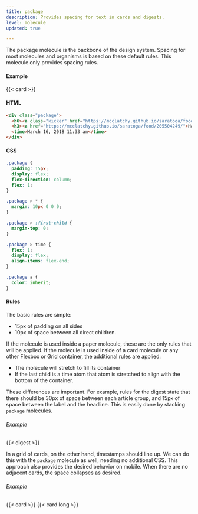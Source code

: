 ```yaml
---
title: package
description: Provides spacing for text in cards and digests.
level: molecule
updated: true

---
```

The package molecule is the backbone of the design system. Spacing for  most molecules and organisms is based on these default rules. This molecule only provides spacing rules.

#### Example

<div class="example grid">
{{< card >}}
</div>

#### HTML

```html
<div class="package">
  <h6><a class="kicker" href="https://mcclatchy.github.io/saratoga/food/">FOOD</a></h6>
  <h3><a href="https://mcclatchy.github.io/saratoga/food/205504249/">Hatch chiles bring heat and hearty flavor to New Mexican cuisine {{ if .Get 0 }}Lorem ipsum dolor sit amet, consectetur adipiscing elit. Praesent.{{ end }}</a></h3>
  <time>March 16, 2018 11:33 am</time>
</div>
```

#### CSS

```css
.package {
  padding: 15px;
  display: flex;
  flex-direction: column;
  flex: 1;
}

.package > * {
  margin: 10px 0 0 0;
}

.package > :first-child {
  margin-top: 0;
}

.package > time {
  flex: 1;
  display: flex;
  align-items: flex-end;
}

.package a {
  color: inherit;
}
```

#### Rules

The basic rules are simple:

* 15px of padding on all sides
* 10px of space between all direct children.

If the molecule is used inside a paper molecule, these are the only rules that will be applied. If the molecule is used inside of a card molecule or any other Flexbox or Grid container, the additional rules are applied:

* The molecule will stretch to fill its container
* If the last child is a time atom that atom is stretched to align with the bottom of the container.

These differences are important. For example, rules for the digest state that there should be 30px of space between each article group, and 15px of space between the label and the headline. This is easily done by stacking `package` molecules.

###### Example

<div class="example grid">{{< digest >}}</div>

In a grid of cards, on the other hand, timestamps should line up. We can do this with the `package` molecule as well, needing no additional CSS.  This approach also provides the desired behavior on mobile. When there are no adjacent cards, the space collapses as desired.

###### Example

<div class="example grid">
{{< card >}}
{{< card long >}}
</div>